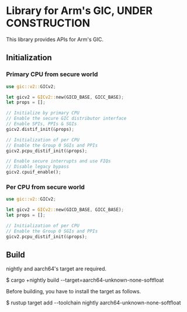 # Library for Arm's GIC, UNDER CONSTRUCTION

This library provides APIs for Arm's GIC.

## Initialization

### Primary CPU from secure world

```rust
use gic::v2::GICv2;

let gicv2 = GICv2::new(GICD_BASE, GICC_BASE);
let props = [];

// Initialize by primary CPU
// Enable the secure GIC distributor interface
// Enable SPIs, PPIs & SGIs
gicv2.distif_init(&props);

// Initialization of per CPU
// Enable the Group 0 SGIs and PPIs
gicv2.pcpu_distif_init(&props);

// Enable secure interrupts and use FIQs
// Disable legacy bypass
gicv2.cpuif_enable();
```

### Per CPU from secure world

```rust
use gic::v2::GICv2;

let gicv2 = GICv2::new(GICD_BASE, GICC_BASE);
let props = [];

// Initialization of per CPU
// Enable the Group 0 SGIs and PPIs
gicv2.pcpu_distif_init(&props);
```

## Build

nightly and aarch64's target are required.

 $ cargo +nightly build --target=aarch64-unknown-none-softfloat

Before building, you have to install the target as follows.

 $ rustup target add --toolchain nightly aarch64-unknown-none-softfloat
